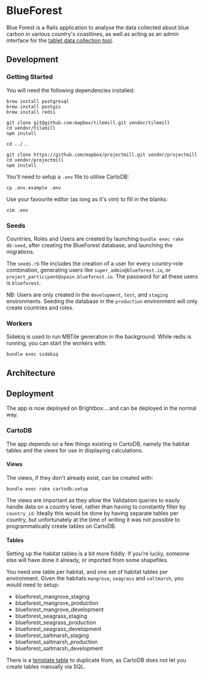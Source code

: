 # BlueForest

Blue Forest is a Rails application to analyse the data collected about
blue carbon in various country's coastlines, as well as acting as an
admin interface for the [tablet data collection
tool](https://github.com/unepwcmc/BlueCarbonMobileNext).

## Development

### Getting Started

You will need the following dependencies installed:

```
brew install postgresql
brew install postgis
brew install redis

git clone git@github.com:mapbox/tilemill.git vendor/tilemill
cd vendor/tilemill
npm install

cd ../..

git clone https://github.com/mapbox/projectmill.git vendor/projectmill
cd vendor/projectmill
npm install
```

You'll need to setup a `.env` file to utilise CartoDB:

```
cp .env.example .env
```

Use your favourite editor (as long as it's vim) to fill in the blanks:

```
vim .env
```

### Seeds

Countries, Roles and Users are created by launching `bundle exec rake db:seed`, after creating the BlueForest database, and launching the migrations.

The `seeds.rb` file includes the creation of a user for every country-role combination, generating users like `super_admin@blueforest.io`, or `project_participant@spain.blueforest.io`. The password for all these users is `blueforest`.

NB: Users are only created in the `development`, `test`, and `staging` environments. Seeding the database in the `production` environment will only create countries and roles.

### Workers

Sidekiq is used to run MBTile generation in the background. While redis
is running, you can start the workers with:

```
bundle exec sidekiq
```

## Architecture

## Deployment

The app is now deployed on Brightbox....and can be deployed in the normal way.

### CartoDB

The app depends on a few things existing in CartoDB, namely the habitat
tables and the views for use in displaying calculations.

#### Views

The views, if they don't already exist, can be created with:

```
bundle exec rake cartodb:setup
```

The views are important as they allow the Validation queries to easily
handle data on a country level, rather than having to constantly filter
by `country_id`. Ideally this would be done by having separate tables
per country, but unfortunately at the time of writing it was not
possible to programmatically create tables on CartoDB.

#### Tables

Setting up the habitat tables is a bit more fiddly. If you're lucky,
someone else will have done it already, or imported from some
shapefiles.

You need one table per habitat, and one set of habitat tables per
environment. Given the habitats `mangrove`, `seagrass` and `saltmarsh`,
you would need to setup:

* blueforest_mangrove_staging
* blueforest_mangrove_production
* blueforest_mangrove_development
* blueforest_seagrass_staging
* blueforest_seagrass_production
* blueforest_seagrass_development
* blueforest_saltmarsh_staging
* blueforest_saltmarsh_production
* blueforest_saltmarsh_development

There is a [template
table](https://carbon-tool.cartodb.com/tables/blueforest_template/) to
duplicate from, as CartoDB does not let you create tables manually via
SQL.
